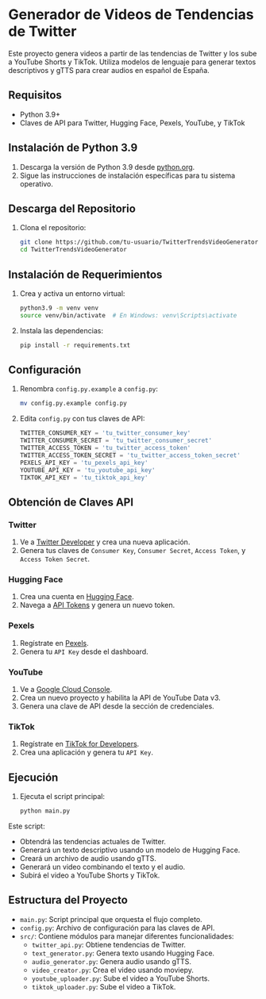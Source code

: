 # Generador de Videos de Tendencias de Twitter

Este proyecto genera videos a partir de las tendencias de Twitter y los sube a YouTube Shorts y TikTok. Utiliza modelos de lenguaje para generar textos descriptivos y gTTS para crear audios en español de España.

## Requisitos

- Python 3.9+
- Claves de API para Twitter, Hugging Face, Pexels, YouTube, y TikTok

## Instalación de Python 3.9

1. Descarga la versión de Python 3.9 desde [python.org](https://www.python.org/downloads/release/python-390/).
2. Sigue las instrucciones de instalación específicas para tu sistema operativo.

## Descarga del Repositorio

1. Clona el repositorio:
   ```bash
   git clone https://github.com/tu-usuario/TwitterTrendsVideoGenerator.git
   cd TwitterTrendsVideoGenerator
   ```

## Instalación de Requerimientos

1. Crea y activa un entorno virtual:
   ```bash
   python3.9 -m venv venv
   source venv/bin/activate  # En Windows: venv\Scripts\activate
   ```

2. Instala las dependencias:
   ```bash
   pip install -r requirements.txt
   ```

## Configuración

1. Renombra `config.py.example` a `config.py`:
   ```bash
   mv config.py.example config.py
   ```

2. Edita `config.py` con tus claves de API:
   ```python
   TWITTER_CONSUMER_KEY = 'tu_twitter_consumer_key'
   TWITTER_CONSUMER_SECRET = 'tu_twitter_consumer_secret'
   TWITTER_ACCESS_TOKEN = 'tu_twitter_access_token'
   TWITTER_ACCESS_TOKEN_SECRET = 'tu_twitter_access_token_secret'
   PEXELS_API_KEY = 'tu_pexels_api_key'
   YOUTUBE_API_KEY = 'tu_youtube_api_key'
   TIKTOK_API_KEY = 'tu_tiktok_api_key'
   ```

## Obtención de Claves API

### Twitter

1. Ve a [Twitter Developer](https://developer.twitter.com/en/apps) y crea una nueva aplicación.
2. Genera tus claves de `Consumer Key`, `Consumer Secret`, `Access Token`, y `Access Token Secret`.

### Hugging Face

1. Crea una cuenta en [Hugging Face](https://huggingface.co/).
2. Navega a [API Tokens](https://huggingface.co/settings/tokens) y genera un nuevo token.

### Pexels

1. Regístrate en [Pexels](https://www.pexels.com/api/).
2. Genera tu `API Key` desde el dashboard.

### YouTube

1. Ve a [Google Cloud Console](https://console.cloud.google.com/).
2. Crea un nuevo proyecto y habilita la API de YouTube Data v3.
3. Genera una clave de API desde la sección de credenciales.

### TikTok

1. Regístrate en [TikTok for Developers](https://developers.tiktok.com/).
2. Crea una aplicación y genera tu `API Key`.

## Ejecución

1. Ejecuta el script principal:
   ```bash
   python main.py
   ```

Este script:
- Obtendrá las tendencias actuales de Twitter.
- Generará un texto descriptivo usando un modelo de Hugging Face.
- Creará un archivo de audio usando gTTS.
- Generará un video combinando el texto y el audio.
- Subirá el video a YouTube Shorts y TikTok.

## Estructura del Proyecto

- `main.py`: Script principal que orquesta el flujo completo.
- `config.py`: Archivo de configuración para las claves de API.
- `src/`: Contiene módulos para manejar diferentes funcionalidades:
  - `twitter_api.py`: Obtiene tendencias de Twitter.
  - `text_generator.py`: Genera texto usando Hugging Face.
  - `audio_generator.py`: Genera audio usando gTTS.
  - `video_creator.py`: Crea el video usando moviepy.
  - `youtube_uploader.py`: Sube el video a YouTube Shorts.
  - `tiktok_uploader.py`: Sube el video a TikTok.
